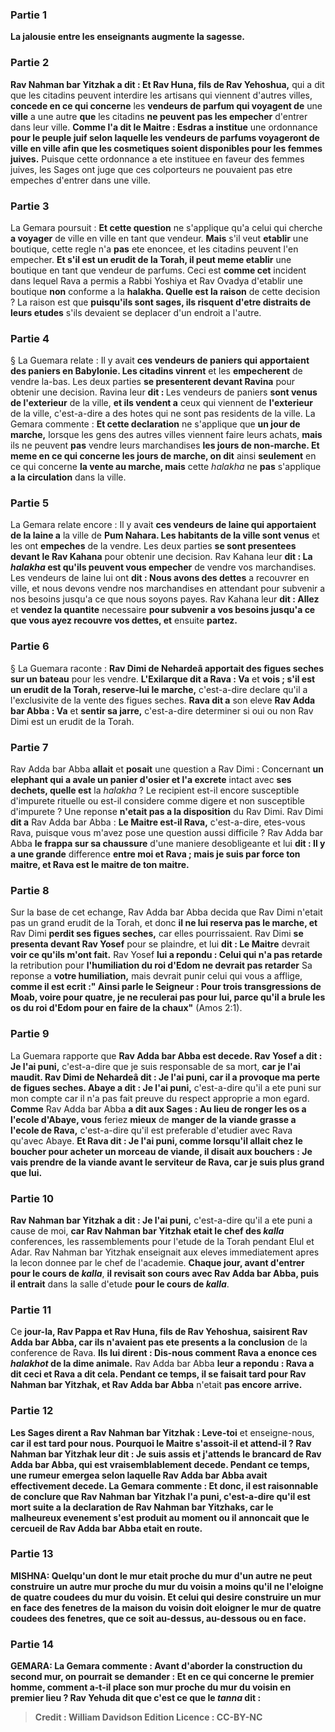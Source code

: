 
### Partie 1
<b>La jalousie entre les enseignants augmente la sagesse.</b>

### Partie 2
<b>Rav Nahman bar Yitzhak a dit : Et Rav Huna, fils de Rav Yehoshua,</b> qui a dit que les citadins peuvent interdire les artisans qui viennent d'autres villes, <b>concede en ce qui concerne</b> les <b>vendeurs de parfum qui voyagent de</b> une <b>ville</b> a une autre <b>que</b> les citadins <b>ne peuvent pas les empecher</b> d'entrer dans leur ville. <b>Comme l'a dit le Maitre : Esdras a institue</b> une ordonnance <b>pour le peuple juif selon laquelle les <b>vendeurs de parfums</b> voyageront de ville en ville afin que les cosmetiques soient disponibles pour les femmes juives.</b> Puisque cette ordonnance a ete instituee en faveur des femmes juives, les Sages ont juge que ces colporteurs ne pouvaient pas etre empeches d'entrer dans une ville.

### Partie 3
La Gemara poursuit : <b>Et cette question</b> ne s'applique qu'a celui qui cherche <b>a voyager</b> de ville en ville en tant que vendeur. <b>Mais</b> s'il veut <b>etablir</b> une boutique, cette regle n'a <b>pas</b> ete enoncee, et les citadins peuvent l'en empecher. <b>Et s'il est un erudit de la Torah, il peut meme etablir</b> une boutique en tant que vendeur de parfums. Ceci est <b>comme cet</b> incident dans lequel Rava a permis a Rabbi Yoshiya et Rav Ovadya d'etablir</b> une boutique <b>non</b> conforme a la <b>halakha</i>. Quelle est la raison</b> de cette decision ? La raison est que <b>puisqu'ils sont sages, ils risquent d'etre distraits de leurs etudes</b> s'ils devaient se deplacer d'un endroit a l'autre.

### Partie 4
§ La Guemara relate : Il y avait <b>ces vendeurs de paniers qui apportaient des paniers en Babylonie. Les citadins vinrent</b> et les <b>empecherent</b> de vendre la-bas. Les deux parties <b>se presenterent devant Ravina</b> pour obtenir une decision. Ravina leur <b>dit : </b> Les vendeurs de paniers <b>sont venus de l'exterieur</b> de la ville, <b>et ils vendent a</b> ceux qui viennent de <b>l'exterieur</b> de la ville, c'est-a-dire a des hotes qui ne sont pas residents de la ville. La Gemara commente : <b>Et cette declaration</b> ne s'applique que <b>un jour de marche,</b> lorsque les gens des autres villes viennent faire leurs achats, <b>mais</b> ils ne peuvent <b>pas</b> vendre leurs marchandises <b>les jours de non-marche. Et meme en ce qui concerne les jours de marche, on dit</b> ainsi <b>seulement</b> en ce qui concerne <b>la vente au marche, mais</b> cette <i>halakha</i> ne <b>pas</b> s'applique <b>a la circulation</b> dans la ville.

### Partie 5
La Gemara relate encore : Il y avait <b>ces vendeurs de laine qui apportaient de la laine a</b> la ville de <b>Pum Nahara. Les habitants de la ville sont venus</b> et les ont <b>empeches</b> de la vendre. Les deux parties <b>se sont presentees devant le Rav Kahana</b> pour obtenir une decision. Rav Kahana leur <b>dit : La <i>halakha</i> est qu'ils peuvent vous empecher</b> de vendre vos marchandises. Les vendeurs de laine lui ont <b>dit : Nous avons des dettes</b> a recouvrer en ville, et nous devons vendre nos marchandises en attendant pour subvenir a nos besoins jusqu'a ce que nous soyons payes. Rav Kahana leur <b>dit : Allez</b> et <b>vendez la quantite</b> necessaire <b>pour subvenir a vos besoins jusqu'a ce que vous ayez recouvre vos dettes, et</b> ensuite <b>partez.</b>

### Partie 6
§ La Guemara raconte : <b>Rav Dimi de Nehardeâ apportait des figues seches sur un bateau</b> pour les vendre. <b>L'Exilarque dit a Rava : Va</b> et <b>vois ; s'il est un erudit de la Torah, reserve-lui le marche,</b> c'est-a-dire declare qu'il a l'exclusivite de la vente des figues seches. <b>Rava dit a</b> son eleve <b>Rav Adda bar Abba : Va</b> et <b>sentir sa jarre,</b> c'est-a-dire determiner si oui ou non Rav Dimi est un erudit de la Torah.

### Partie 7
Rav Adda bar Abba <b>allait</b> et <b>posait</b> une question a Rav Dimi : Concernant <b>un elephant qui a avale un panier d'osier et l'a excrete</b> intact avec <b>ses dechets, quelle est</b> la <i>halakha</i> ? Le recipient est-il encore susceptible d'impurete rituelle ou est-il considere comme digere et non susceptible d'impurete ? Une reponse <b>n'etait pas a la disposition</b> du Rav Dimi. Rav Dimi <b>dit a</b> Rav Adda bar Abba : <b>Le Maitre est-il Rava,</b> c'est-a-dire, etes-vous Rava, puisque vous m'avez pose une question aussi difficile ? Rav Adda bar Abba <b>le frappa sur sa chaussure</b> d'une maniere desobligeante et lui <b>dit : Il y a une grande</b> difference <b>entre moi et Rava ; mais je suis par force ton maitre, et Rava est le maitre de ton maitre.</b>

### Partie 8
Sur la base de cet echange, Rav Adda bar Abba decida que Rav Dimi n'etait pas un grand erudit de la Torah, et donc <b>il ne lui reserva pas le marche, et</b> Rav Dimi <b>perdit ses figues seches,</b> car elles pourrissaient. Rav Dimi <b>se presenta devant Rav Yosef</b> pour se plaindre, et lui <b>dit : Le Maitre</b> devrait <b>voir ce qu'ils m'ont fait.</b> Rav Yosef <b>lui a repondu : Celui qui n'a pas retarde</b> la retribution pour <b>l'humiliation du roi d'Edom ne devrait pas retarder</b> Sa reponse a <b>votre humiliation,</b> mais devrait punir celui qui vous a afflige, <b>comme il est ecrit :" Ainsi parle le Seigneur : Pour trois transgressions de Moab, voire pour quatre, je ne reculerai pas pour lui, parce qu'il a brule les os du roi d'Edom pour en faire de la chaux"</b> (Amos 2:1).

### Partie 9
La Guemara rapporte que <b>Rav Adda bar Abba est decede. Rav Yosef a dit : Je l'ai puni,</b> c'est-a-dire que je suis responsable de sa mort, <b>car je l'ai maudit. Rav Dimi de Nehardeâ dit : Je l'ai puni, car il a provoque ma perte de figues seches. Abaye a dit : Je l'ai puni,</b> c'est-a-dire qu'il a ete puni sur mon compte car il n'a pas fait preuve du respect approprie a mon egard. <b>Comme</b> Rav Adda bar Abba <b>a dit aux Sages : Au lieu de ronger les os a l'ecole d'Abaye, vous</b> feriez <b>mieux</b> de <b>manger de la viande grasse a l'ecole de Rava,</b> c'est-a-dire qu'il est preferable d'etudier avec Rava qu'avec Abaye. <b>Et Rava dit : Je l'ai puni, comme lorsqu'il allait chez le boucher pour acheter un morceau de viande, il disait aux bouchers : Je vais prendre de la viande avant le serviteur de Rava, car je suis plus grand que lui.</b>

### Partie 10
<b>Rav Nahman bar Yitzhak a dit : Je l'ai puni,</b> c'est-a-dire qu'il a ete puni a cause de moi, <b>car Rav Nahman bar Yitzhak etait le chef des <i>kalla</i></b> conferences, les rassemblements pour l'etude de la Torah pendant Elul et Adar. Rav Nahman bar Yitzhak enseignait aux eleves immediatement apres la lecon donnee par le chef de l'academie. <b>Chaque jour, avant d'entrer pour le cours de <i>kalla</i></b>, <b>il revisait son cours avec Rav Adda bar Abba, puis il entrait</b> dans la salle d'etude <b>pour le cours de <i>kalla</i></b>.

### Partie 11
Ce <b>jour-la, Rav Pappa et Rav Huna, fils de Rav Yehoshua, saisirent Rav Adda bar Abba, car ils n'avaient pas ete presents a la conclusion</b> de la conference de Rava. <b>Ils lui dirent : Dis-nous comment Rava a enonce ces <i>halakhot</i> de la dime animale.</b> Rav Adda bar Abba <b>leur a repondu : Rava a dit ceci et Rava a dit cela. Pendant ce temps, il se faisait tard pour Rav Nahman bar Yitzhak, et Rav Adda bar Abba</b> n'etait <b>pas encore</b> <b>arrive.</b>

### Partie 12
<b>Les Sages dirent a Rav Nahman bar Yitzhak : Leve-toi</b> et enseigne-nous, <b>car il est tard pour nous. Pourquoi le Maitre s'assoit-il et attend-il ? Rav Nahman bar Yitzhak <b>leur dit : Je suis assis et j'attends le brancard de Rav Adda bar Abba,</b> qui est vraisemblablement decede. <b>Pendant ce temps, une rumeur emergea selon laquelle Rav Adda bar Abba avait</b> effectivement <b>decede.</b> La Gemara commente : <b>Et donc, il est raisonnable</b> de conclure que <b>Rav Nahman bar Yitzhak l'a puni,</b> c'est-a-dire qu'il est mort suite a la declaration de Rav Nahman bar Yitzhaks, car le malheureux evenement s'est produit au moment ou il annoncait que le cercueil de Rav Adda bar Abba etait en route.

### Partie 13
<strong>MISHNA:</strong> <b>Quelqu'un dont le mur etait proche du mur d'un autre ne peut</b> construire <b>un autre mur proche</b> du mur du voisin <b>a moins qu'il ne l'eloigne de quatre coudees</b> du mur du voisin. Et celui qui desire construire un mur en face des <b>fenetres</b> de la maison du voisin doit eloigner le mur de <b>quatre coudees</b> des fenetres, <b>que ce soit au-dessus, au-dessous ou en face.</b>

### Partie 14
<strong>GEMARA:</strong> La Gemara commente : Avant d'aborder la construction du second mur, on pourrait se demander : <b>Et</b> en ce qui concerne le <b>premier</b> homme, <b>comment a-t-il place</b> son mur <b>proche</b> du mur du voisin en premier lieu ? <b>Rav Yehuda dit</b> que <b>c'est ce que</b> le <i>tanna</i> <b>dit :</b>

>Credit : William Davidson Edition
>Licence : CC-BY-NC
